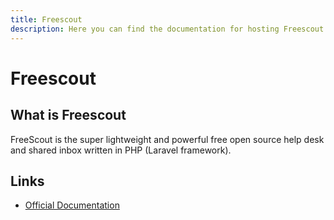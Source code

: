 ```yaml
---
title: Freescout
description: Here you can find the documentation for hosting Freescout with Coolify.
---
```


# Freescout

<ZoomableImage src="/docs/images/services/freescout.png" />

## What is Freescout

FreeScout is the super lightweight and powerful free open source help desk and shared inbox written in PHP (Laravel framework).

## Links

- [Official Documentation](https://github.com/freescout-help-desk/freescout/wiki/?utm_source=coolify.io)
